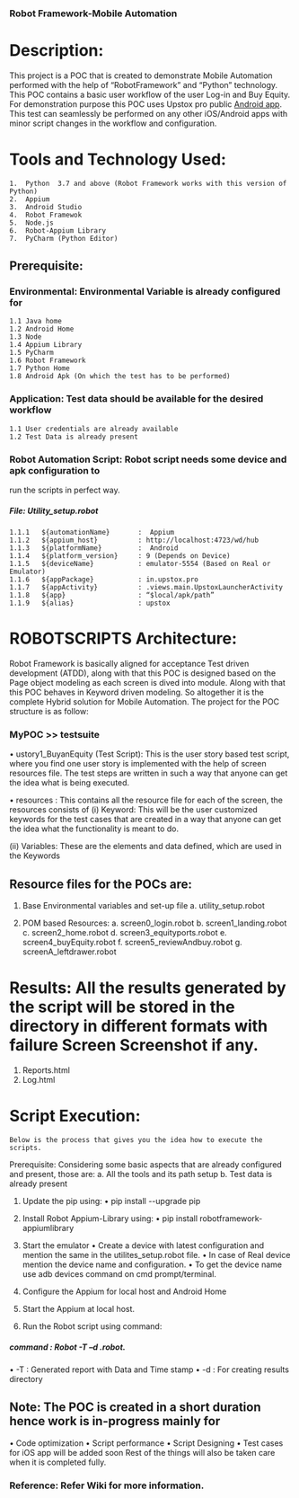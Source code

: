 ### Robot Framework-Mobile Automation
# Description:

This project is a POC that is created to demonstrate Mobile Automation performed with the help of “RobotFramework” and “Python” technology. This POC contains a basic user workflow of the user Log-in and Buy Equity.
For demonstration purpose this POC uses Upstox pro public [Android app](https://play.google.com/store/apps/details?id=in.upstox.pro&hl=en_IN). This test can seamlessly be performed on any other iOS/Android apps with minor script changes in the workflow and configuration. 


# Tools and Technology Used:

    1.	Python  3.7 and above (Robot Framework works with this version of Python)
    2.	Appium 
    3.	Android Studio
    4.	Robot Framewok
    5.	Node.js
    6.	Robot-Appium Library
    7.	PyCharm (Python Editor)
## Prerequisite:
###  Environmental: Environmental Variable is already configured for
    1.1	Java home
    1.2	Android Home
    1.3	Node 
    1.4	Appium Library
    1.5	PyCharm
    1.6	Robot Framework
    1.7	Python Home
    1.8	Android Apk (On which the test has to be performed)

###	Application: Test data should be available for the desired workflow
    1.1	User credentials are already available
    1.2	Test Data is already present

###	Robot Automation Script: Robot script needs some device and apk configuration to 
run the scripts in perfect way.
 ##### File: Utility_setup.robot
    1.1.1	${automationName}      	:  Appium
    1.1.2	${appium_host}          : http://localhost:4723/wd/hub
    1.1.3	${platformName}       	:  Android
    1.1.4	${platform_version}    	: 9 (Depends on Device)
    1.1.5	${deviceName}           : emulator-5554 (Based on Real or Emulator)
    1.1.6	${appPackage}           : in.upstox.pro
    1.1.7	${appActivity}          : .views.main.UpstoxLauncherActivity
    1.1.8	${app}                  : “$local/apk/path”
    1.1.9	${alias}                : upstox


# ROBOTSCRIPTS Architecture:
Robot Framework is basically aligned for acceptance Test driven development (ATDD), along with that this POC is designed based on the Page object modeling as each screen is dived into module. Along with that this POC behaves in Keyword driven modeling. So altogether it is the complete Hybrid solution for Mobile Automation.
	The project for the POC structure is as follow:
### MyPOC >> testsuite 
•	ustory1_BuyanEquity (Test Script): This is the user story based test script, where you find one user story is implemented with the help of screen resources file.
The test steps are written in such a way that anyone can get the idea what is being executed.

•	resources : This contains all the resource file for each of the screen, the resources consists of
(i)	Keyword: This will be the user customized keywords for the test cases that are created in a way that anyone can get the idea what the functionality is meant to do.

(ii)	Variables: These are the elements and data defined, which are used in the Keywords
 
##	Resource files for the POCs are:
1.	Base Environmental variables and set-up file
a.	utility_setup.robot

2.	POM based Resources:
a.	screen0_login.robot
b.	screen1_landing.robot
c.	screen2_home.robot
d.	screen3_equityports.robot
e.	screen4_buyEquity.robot
f.	screen5_reviewAndbuy.robot
g.	screenA_leftdrawer.robot



# Results: All the results generated by the script will be stored in the directory in different formats with failure Screen Screenshot if any.
1.	Reports.html
2.	Log.html

# Script Execution:
	Below is the process that gives you the idea how to execute the scripts.
Prerequisite:  Considering some basic aspects that are already configured and present, those are:
a.	All the tools and its path setup
b.	Test data is already present

1.	Update the pip using:
•	pip install --upgrade pip

2.	Install Robot Appium-Library using:
•	pip install robotframework-appiumlibrary

3.	Start the emulator 
•	Create a device with latest configuration and mention the same in the utilites_setup.robot file.
•	In case of Real device mention the device name and configuration.
•	To get the device name use adb devices command on cmd prompt/terminal.

4.	Configure the Appium for local host and Android Home
 

5.	Start the Appium at local host.

6.	Run the Robot script using command:

##### command : Robot  -T –d 	<result-directory-name> <script-path>.robot.
•	-T : Generated report with Data and Time stamp 
•	-d : For creating results directory


## Note: The POC is created in a short duration hence work is in-progress mainly for 
•	Code optimization
•	Script performance
•	Script Designing
•	Test cases for iOS app will be added soon
Rest of the things will also be taken care when it is completed fully.

### Reference: Refer Wiki for more information. 
			
